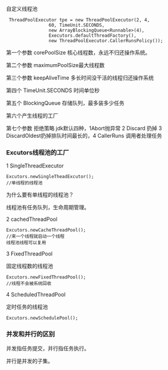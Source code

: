 自定义线程池

```
 ThreadPoolExecutor tpe = new ThreadPoolExecutor(2, 4,
                60, TimeUnit.SECONDS,
                new ArrayBlockingQueue<Runnable>(4),
                Executors.defaultThreadFactory(),
                new ThreadPoolExecutor.CallerRunsPolicy());
```

第一个参数 corePoolSize 核心线程数，永远不归还操作系统。

第二个参数 maximumPoolSize最大线程数

第三个参数 keepAliveTime 多长时间没干活的线程归还操作系统

第四个 TimeUnit.SECONDS 时间单位秒

第五个 BlockingQueue 存储队列，最多装多少任务

第六个产生线程的工厂

第七个参数 拒绝策略 jdk默认四种，1Abort抛异常 2 Discard 扔掉 3 DiscardOldest扔掉排队时间最长的，4 CallerRuns 调用者处理任务





### Excutors线程池的工厂

1 SingleThreadExecutor

```
Excutors.newSingleTheadExcutor();
//单线程的线程池

```

为什么要有单线程的线程池？

线程池有任务队列，生命周期管理。

2 cachedThreadPool 

```
Excutors.newCacheThreadPool();
//来一个线程就启动一个线程
线程池线程可以复用
```

3  FixedThreadPool

固定线程数的线程池

```
Excutors.newFixedThreadPool();
//线程不会被系统回收
```

4  ScheduledThreadPool

定时任务的线程池

```
Excutors.newSchedulePool();
```



### 并发和并行的区别

并发指任务提交，并行指任务执行。

并行是并发的子集。

